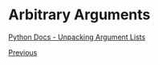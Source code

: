 # Arbitrary Arguments

[Python Docs - Unpacking Argument Lists](https://docs.python.org/3/tutorial/controlflow.html#unpacking-argument-lists)

[Previous](Python-Functions)
